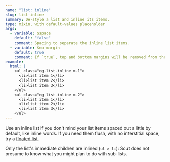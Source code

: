 ```yaml
---
name: "list: inline"
slug: list-inline
summary: De-style a list and inline its items.
type: mixin, with default-values placeholder
args:
  - variable: $space
    default: "false"
    comment: Spacing to separate the inline list items.
  - variable: $no-margin
    default: true
    comment: If `true`, top and bottom margins will be removed from the list.
example:
  html: |
    <ul class="eg-list-inline m-1">
      <li>list item 1</li>
      <li>list item 2</li>
      <li>list item 3</li>
    </ul>
    <ul class="eg-list-inline m-2">
      <li>list item 1</li>
      <li>list item 2</li>
      <li>list item 3</li>
    </ul>
---
```


Use an inline list if you don't mind your list items spaced out a little by default, like inline words. If you need them flush, with no interstitial space, try a [floated list](#list_floated).

Only the list's immediate children are inlined (`ul > li`): Scut does not presume to know what you might plan to do with sub-lists.